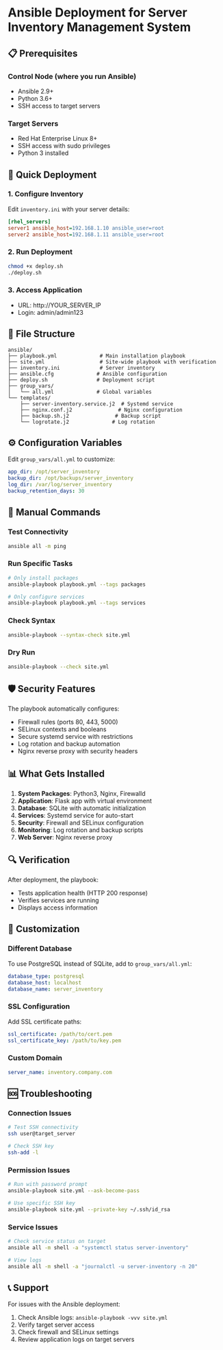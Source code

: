 # Ansible Deployment for Server Inventory Management System

## 📋 Prerequisites

### Control Node (where you run Ansible)
- Ansible 2.9+
- Python 3.6+
- SSH access to target servers

### Target Servers
- Red Hat Enterprise Linux 8+
- SSH access with sudo privileges
- Python 3 installed

## 🚀 Quick Deployment

### 1. Configure Inventory
Edit `inventory.ini` with your server details:
```ini
[rhel_servers]
server1 ansible_host=192.168.1.10 ansible_user=root
server2 ansible_host=192.168.1.11 ansible_user=root
```

### 2. Run Deployment
```bash
chmod +x deploy.sh
./deploy.sh
```

### 3. Access Application
- URL: http://YOUR_SERVER_IP
- Login: admin/admin123

## 📁 File Structure

```
ansible/
├── playbook.yml              # Main installation playbook
├── site.yml                  # Site-wide playbook with verification
├── inventory.ini             # Server inventory
├── ansible.cfg              # Ansible configuration
├── deploy.sh                # Deployment script
├── group_vars/
│   └── all.yml              # Global variables
└── templates/
    ├── server-inventory.service.j2  # Systemd service
    ├── nginx.conf.j2               # Nginx configuration
    ├── backup.sh.j2               # Backup script
    └── logrotate.j2              # Log rotation
```

## ⚙️ Configuration Variables

Edit `group_vars/all.yml` to customize:

```yaml
app_dir: /opt/server_inventory
backup_dir: /opt/backups/server_inventory
log_dir: /var/log/server_inventory
backup_retention_days: 30
```

## 🔧 Manual Commands

### Test Connectivity
```bash
ansible all -m ping
```

### Run Specific Tasks
```bash
# Only install packages
ansible-playbook playbook.yml --tags packages

# Only configure services
ansible-playbook playbook.yml --tags services
```

### Check Syntax
```bash
ansible-playbook --syntax-check site.yml
```

### Dry Run
```bash
ansible-playbook --check site.yml
```

## 🛡️ Security Features

The playbook automatically configures:
- Firewall rules (ports 80, 443, 5000)
- SELinux contexts and booleans
- Secure systemd service with restrictions
- Log rotation and backup automation
- Nginx reverse proxy with security headers

## 📊 What Gets Installed

1. **System Packages**: Python3, Nginx, Firewalld
2. **Application**: Flask app with virtual environment
3. **Database**: SQLite with automatic initialization
4. **Services**: Systemd service for auto-start
5. **Security**: Firewall and SELinux configuration
6. **Monitoring**: Log rotation and backup scripts
7. **Web Server**: Nginx reverse proxy

## 🔍 Verification

After deployment, the playbook:
- Tests application health (HTTP 200 response)
- Verifies services are running
- Displays access information

## 📝 Customization

### Different Database
To use PostgreSQL instead of SQLite, add to `group_vars/all.yml`:
```yaml
database_type: postgresql
database_host: localhost
database_name: server_inventory
```

### SSL Configuration
Add SSL certificate paths:
```yaml
ssl_certificate: /path/to/cert.pem
ssl_certificate_key: /path/to/key.pem
```

### Custom Domain
```yaml
server_name: inventory.company.com
```

## 🆘 Troubleshooting

### Connection Issues
```bash
# Test SSH connectivity
ssh user@target_server

# Check SSH key
ssh-add -l
```

### Permission Issues
```bash
# Run with password prompt
ansible-playbook site.yml --ask-become-pass

# Use specific SSH key
ansible-playbook site.yml --private-key ~/.ssh/id_rsa
```

### Service Issues
```bash
# Check service status on target
ansible all -m shell -a "systemctl status server-inventory"

# View logs
ansible all -m shell -a "journalctl -u server-inventory -n 20"
```

## 📞 Support

For issues with the Ansible deployment:
1. Check Ansible logs: `ansible-playbook -vvv site.yml`
2. Verify target server access
3. Check firewall and SELinux settings
4. Review application logs on target servers